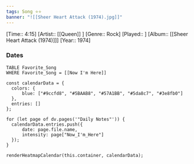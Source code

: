```yaml
---
tags: Song ⭐⭐ 
banner: "![[Sheer Heart Attack (1974).jpg]]"
---
```

[Time:: 4:15]
[Artist:: [[Queen]] ]
[Genre:: Rock]
[Played:: ]
[Album:: [[Sheer Heart Attack (1974)]]]
[Year:: 1974]
### Dates
````dataview
TABLE Favorite_Song
WHERE Favorite_Song = [[Now I'm Here]]
````
  ```dataviewjs
const calendarData = { 
	colors: { 
		blue: ["#9ccfd8", "#5BAAB8", "#57A1BB", "#5da8c7", "#3e8fb0"] 
	}, 
	entries: [] 
}; 

for (let page of dv.pages('"Daily Notes"')) { 
	calendarData.entries.push({ 
		date: page.file.name, 
		intensity: page["Now_I'm_Here"]
	}); 
} 

renderHeatmapCalendar(this.container, calendarData);
```
